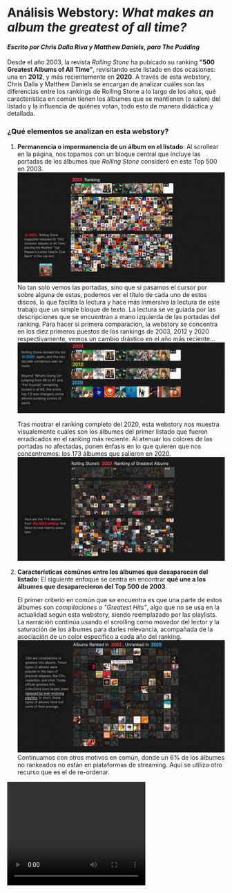 # Análisis Webstory: *What makes an album the greatest of all time?*
#### *Escrito por Chris Dalla Riva y Matthew Daniels, para The Pudding* 

 Desde el año 2003, la revista *Rolling Stone* ha pubicado su ranking **"500 Greatest Albums of All Time"**, revisitando este listado en dos ocasiones: una en **2012**, y más recientemente en **2020**. A través de esta webstory, Chris Dalla y Matthew Daniels se encargan de analizar cuáles son las diferencias entre los rankings de Rolling Stone a lo largo de los años, qué característica en común tienen los álbumes que se mantienen (o salen) del listado y la influencia de quiénes votan, todo esto de manera didáctica y detallada. 

### ¿Qué elementos se analizan en esta webstory? 
1. **Permanencia o impermanencia de un álbum en el listado**: Al scrollear en la página, nos topamos con un bloque central que incluye las portadas de los álbumes que *Rolling Stone* consideró en este Top 500 en 2003. <img src="./images /2003-ranking.png"> 
    No tan solo vemos las portadas, sino que si pasamos el cursor por sobre alguna de estas, podemos ver el título de cada uno de estos discos, lo que facilita la lectura y hace más inmersiva la lectura de este trabajo que un simple bloque de texto. La lectura se ve guiada por las descripciones que se encuentran a mano izquierda de las portadas del ranking.
    Para hacer si primera comparación, la webstory se concentra en los diez primeros puestos de los rankings de 2003, 2012 y 2020 respectivamente, vemos un cambio drástico en el año más reciente... <img src="./images /comparison-rankings.png"> 

    Tras mostrar el ranking completo del 2020, esta webstory nos muestra visualemente cuáles son los álbumes del primer listado que fueron erradicados en el ranking más reciente. Al atenuar los colores de las portadas no afectadas, ponen énfasis en lo que quieren que nos concentremos: los 173 álbumes que salieron en 2020. <img src="./images /albums-didnt-make-it-2003.png"> 



2. **Características comúnes entre los álbumes que desaparecen del listado**: El siguiente enfoque se centra en encontrar **qué une a los álbumes que desaparecieron del Top 500 de 2003**. 
    
    El primer criterio en común que se encuentra es que una parte de estos álbumes son *compilaciones o "Greatest Hits"*, algo que no se usa en la actualidad según esta webstory, siendo reemplazado por las playlists. La narración continúa usando el scrolling como movedor del lector y la saturación de los álbumes para darles relevancia, acompañada de la asociación de un color específico a cada año del ranking. <img src="./images /no-rankeados-1.png"> 
    Continuamos con otros motivos en común, donde un 6% de los álbumes no rankeados no están en plataformas de streaming. Aquí se utiliza otro recurso que es el de re-ordenar.

 <video src="./VIDEO/NO-EN-PLATAFORMAS.mp4" width="320" height="240" controls> 


3. **Quiénes eligen los álbumes en los listados a lo largo del tiempo**: El final elemento que se observa es quiénes están detrás de las decisiones de los rankings, comparando las demográficas y la forma en que estas influyen como toman decisiones.
    Algo que une a la mayoría de los jueces se hace fácil de ver gracias a la forma en que esta webstory presenta la información: nos muestra las caras de cada una de las personas a cargo del listado. En 2003, se ve una clara predominancia masculina... <img src="./images /jueces.png"> 
    En 2020 no tan solo se agregaron más votantes en general, sino que se diversificó en cuanto a género y edad de los votantes, lo que también diversificó los álbumes que cada uno de estos eligió en su ranking. <img src="./images /edades.png"> 
    Esto se vió reflejado en las épocas de los álbumes que eligieron los votantes, inclinándose hacia los discos más longevos para rankearlos mejor más frecuentemente y se tiene una suerte de consenso hacerca de cuáles son los álbumes más reconocidos de cáda década mientras más distante sea. 


En grandes términos, esta webstory es fácil de entender a pesar de la basta información que da, por lo que la considero un buen ejemplo para seguir en mi proyecto grupal del ramo :3 

Puede encontrar la webstory <a href="https://pudding.cool/2024/03/greatest-music/"> AQUÍ! <a>
